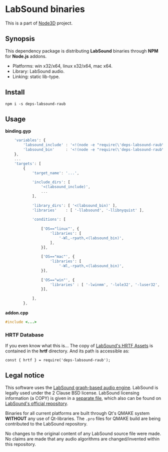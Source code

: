 # LabSound binaries

This is a part of [Node3D](https://github.com/node-3d) project.


## Synopsis

This dependency package is distributing **LabSound**
binaries through **NPM** for **Node.js** addons.

* Platforms: win x32/x64, linux x32/x64, mac x64.
* Library: LabSound audio.
* Linking: static lib-type.


## Install

`npm i -s deps-labsound-raub`


## Usage

**binding.gyp**

```javascript
	'variables': {
		'labsound_include' : '<!(node -e "require(\'deps-labsound-raub\').include()")',
		'labsound_bin'     : '<!(node -e "require(\'deps-labsound-raub\').bin()")',
	},
	...
	'targets': [
		{
			'target_name': '...',
			
			'include_dirs': [
				'<(labsound_include)',
				...
			],
			
			'library_dirs': [ '<(labsound_bin)' ],
			'libraries'    : [ '-llabsound', '-llibnyquist' ],
			
			'conditions': [
				
				['OS=="linux"', {
					'libraries': [
						'-Wl,-rpath,<(labsound_bin)',
					],
				}],
				
				['OS=="mac"', {
					'libraries': [
						'-Wl,-rpath,<(labsound_bin)',
				}],
				
				['OS=="win"', {
					'libraries' : [ '-lwinmm', '-lole32', '-luser32', '-lgdi32' ],
				}],
				
			],
		},
```


**addon.cpp**

```cpp
#include <...>
```


### HRTF Database

If you even know what this is... The copy of
[LabSound's HRTF Assets](https://github.com/LabSound/LabSound/tree/master/assets/hrtf)
is contained in the **hrtf** directory. And its path is accessible as:

```
const { hrtf } = require('deps-labsound-raub');
```


## Legal notice

This software uses the [LabSound graph-based audio engine](https://github.com/LabSound/LabSound).
LabSound is legally used under the 2 Clause BSD license.
LabSound licensing information (a COPY) is given in a [separate file](/LABSOUND_BSD),
which also can be found on
[LabSound's official repository](https://github.com/LabSound/LabSound/blob/master/LICENSE).

Binaries for all current platforms are built through Qt's QMAKE system **WITHOUT** any use of
Qt-libraries. The `.pro` files for QMAKE build are being contributed to the LabSound repository.

No changes to the original content of any LabSound source file were made. No claims are made that
any audio algorithms are changed/invented within this repository.
